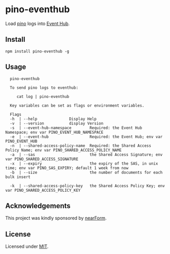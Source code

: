 # pino-eventhub

Load [pino](https://github.com/pinojs/pino) logs into
[Event Hub](https://www.elastic.co/products/eventhub).

## Install

```
npm install pino-eventhub -g
```

## Usage

```
  pino-eventhub

  To send pino logs to eventhub:

     cat log | pino-eventhub

  Key variables can be set as flags or environment variables.

  Flags
  -h  | --help              Display Help
  -v  | --version           display Version
  -s  | --event-hub-namespace        Required: the Event Hub Namespace; env var PINO_EVENT_HUB_NAMESPACE
  -e  | --event-hub                  Required: the Event Hub; env var PINO_EVENT_HUB
  -n  | --shared-access-policy-name  Required: the Shared Access Policy Name; env var PINO_SHARED_ACCESS_POLICY_NAME
  -a  | --sas                        the Shared Access Signature; env var PINO_SHARED_ACCESS_SIGNATURE
  -x  | --expiry                     the expiry of the SAS, in unix time; env var PINO_SAS_EXPIRY; default 1 week from now
  -b  | --size                       the number of documents for each bulk insert

  -k  | --shared-access-policy-key   the Shared Access Policy Key; env var PINO_SHARED_ACCESS_POLICY_KEY

```

## Acknowledgements

This project was kindly sponsored by [nearForm](http://nearform.com).

## License

Licensed under [MIT](./LICENSE).

